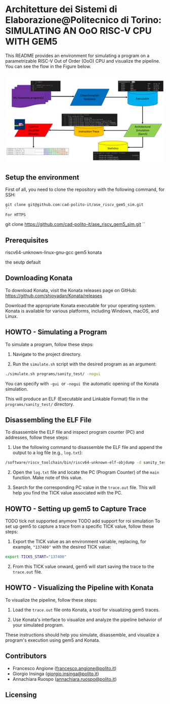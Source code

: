 # Architetture dei Sistemi di Elaborazione@Politecnico di Torino: SIMULATING AN OoO RISC-V CPU WITH GEM5

This README provides an environment for simulating a program on a parametrizable RISC-V Out of Order (OoO) CPU and visualize the pipeline. You can see the flow in the Figure below.


![flow](./gem5_workflow.png "Simulation flow")

## Setup the environment 
First of all, you need to clone the repository with the following command, for SSH:
````
git clone git@github.com:cad-polito-it/ase_riscv_gem5_sim.git
``
For HTTPS
````
git clone https://github.com/cad-polito-it/ase_riscv_gem5_sim.git
``

## Prerequisites
riscv64-unknown-linux-gnu-gcc
gem5 
konata 


the seutp default 


## Downloading Konata
To download Konata, visit the Konata releases page on GitHub: https://github.com/shioyadan/Konata/releases

Download the appropriate Konata executable for your operating system. Konata is available for various platforms, including Windows, macOS, and Linux.

## HOWTO - Simulating a Program

To simulate a program, follow these steps:

1. Navigate to the project directory.

2. Run the `simulate.sh` script with the desired program as an argument:

```bash
./simulate.sh programs/sanity_test/ -nogui
```

You can specify with `-gui `or `-nogui `the automatic opening of the Konata simulation.

This will produce an ELF (Executable and Linkable Format) file in the `programs/sanity_test/` directory.

## Disassembling the ELF File

To disassemble the ELF file and inspect program counter (PC) and addresses, follow these steps:

1. Use the following command to disassemble the ELF file and append the output to a log file (e.g., `log.txt`):
```bash
/software/riscv_toolchain/bin/riscv64-unknown-elf-objdump -d sanity_test.elf > log.txt
```
2. Open the `log.txt` file and locate the PC (Program Counter) of the `main` function. Make note of this value.

3. Search for the corresponding PC value in the `trace.out` file. This will help you find the TICK value associated with the PC.

## HOWTO - Setting up gem5 to Capture Trace


TODO tick not supported anymore 
TODO add support for roi simulation 
To set up gem5 to capture a trace from a specific TICK value, follow these steps:

1. Export the TICK value as an environment variable, replacing, for example, `"137400"` with the desired TICK value:

```bash
export TICKS_START="137400"
```

2. From this TICK value onward, gem5 will start saving the trace to the `trace.out` file.

## HOWTO - Visualizing the Pipeline with Konata

To visualize the pipeline, follow these steps:

1. Load the `trace.out` file onto Konata, a tool for visualizing gem5 traces.

2. Use Konata's interface to visualize and analyze the pipeline behavior of your simulated program.

These instructions should help you simulate, disassemble, and visualize a program's execution using gem5 and Konata.


## Contributors
- Francesco Angione (francesco.angione@polito.it)
- Giorgio Insinga (giorgio.insinga@polito.it)
- Annachiara Ruospo (annachiara.ruospo@polito.it)

## Licensing 























































































